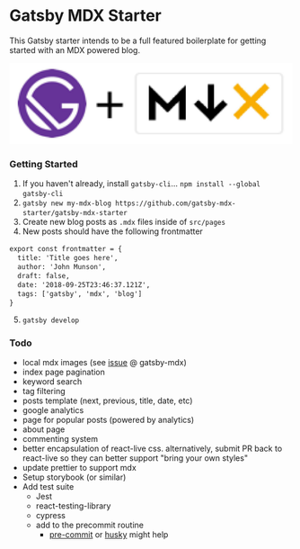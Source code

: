 # Gatsby MDX Starter

This Gatsby starter intends to be a full featured boilerplate for getting started with an MDX powered blog.

![gatsby-mdx](./static/gatsby-mdx-rectangle.jpg)

### Getting Started

1. If you haven't already, install `gatsby-cli`... `npm install --global gatsby-cli`
2. `gatsby new my-mdx-blog https://github.com/gatsby-mdx-starter/gatsby-mdx-starter`
3. Create new blog posts as `.mdx` files inside of `src/pages`
4. New posts should have the following frontmatter

```
export const frontmatter = {
  title: 'Title goes here',
  author: 'John Munson',
  draft: false,
  date: '2018-09-25T23:46:37.121Z',
  tags: ['gatsby', 'mdx', 'blog']
}
```

5. `gatsby develop`

### Todo

- local mdx images (see [issue](https://github.com/ChristopherBiscardi/gatsby-mdx/issues/152) @ gatsby-mdx)
- index page pagination
- keyword search
- tag filtering
- posts template (next, previous, title, date, etc)
- google analytics
- page for popular posts (powered by analytics)
- about page
- commenting system
- better encapsulation of react-live css. alternatively, submit PR back to react-live so they can better support "bring your own styles"
- update prettier to support mdx
- Setup storybook (or similar)
- Add test suite
  - Jest
  - react-testing-library
  - cypress
  - add to the precommit routine
    - [pre-commit](https://github.com/observing/pre-commit) or [husky](https://github.com/typicode/husky) might help
